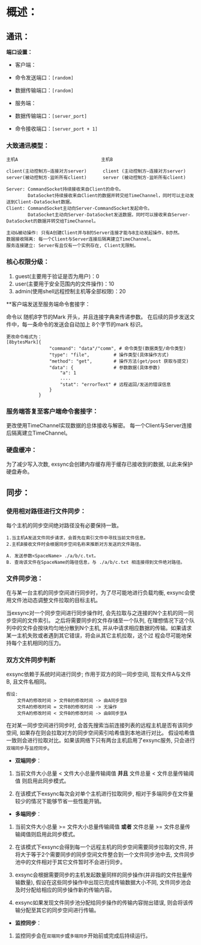 # 概述：
## 通讯：

**端口设置：**

* 客户端：
* 命令发送端口：`[random]`
* 数据传输端口：`[random]`


* 服务端：
* 数据传输端口：`[server_port]`
* 命令接收端口：`[server_port + 1]`

### 大致通讯模型：

    主机A                               主机B

    client(主动控制方—连接对方server)      client (主动控制方—连接对方server)
    server(被动控制方-监听所有client)      server (被动控制方-监听所有client)

    Server: CommandSocket持续接收来自Client的命令。
            DataSocket持续接收来自Client的数据并转交给TimeChannel，同时可以主动发送到Client-DataSocket数据。
    Client: CommandSocket主动向Server-CommandSocket发起命令。
            DataSocket主动向Server-DataSocket发送数据，同时可以接收来自Server-DataSocket的数据并转交给TimeChannel。

    主动&被动操作: 只有A创建Client并与B的Server连接才能与B主动发起操作，B亦然。
    数据接收隔离: 每一个Client与Server连接后隔离建立TimeChannel。
    服务连接建立: Server有且仅有一个实例存在, Client无限制。

### 核心权限分级：

1. guest(主要用于验证是否为用户)：0
2. user(主要用于安全范围内的文件操作)：10
3. admin(使用shell远程控制主机等全部权限)：20

**客户端发送至服务端命令套接字：

命令以 随机8字节的Mark 开头，并且连接字典来传递参数。
在后续的异步发送文件中，每一条命令的发送会自动加上 8个字节的mark 标识。

    更改命令格式为：
    [8bytesMark]{
                    "command": "data"/"comm", # 命令类型(数据类型/命令类型)
                    "type": "file",         # 操作类型(具体操作方式)
                    "method": "get",        # 操作方法(get/post 获取与提交)
                    "data": {               # 参数数据(具体参数)
                        "a": 1
                        ....
                        "stat": "errorText" # 远程返回/发送的错误信息
                    }
                }

### 服务端答复至客户端命令套接字：

更改使用TimeChannel实现数据的总体接收与解密。
每一个Client与Server连接后隔离建立TimeChannel。

### 硬盘缓冲：

为了减少写入次数, exsync会创建内存缓存用于缓存已接收到的数据, 以此来保护硬盘寿命。


## 同步：

### 使用相对路径进行文件同步：

每个主机的同步空间绝对路径没有必要保持一致。

    1.当主机A发送文件同步请求，会首先在索引文件中寻找当前文件信息。
    2.主机B接收文件时会根据同步空间名称来推断对方发送的文件路径。
        
    A. 发送参数<SpaceName> ./a/b/c.txt。
    B. 查询该文件在SpaceName的路径信息，与 ./a/b/c.txt 相连接得到文件绝对路径。

### 文件同步池：

在与某一台主机的同步空间进行同步时，为了尽可能地进行负载均衡, exsync会使用文件池动态调整文件拉取的目标主机。

当exsync对一个同步空间进行同步操作时, 会先拉取与之连接的N个主机的同一同步空间的文件索引。
之后将需要同步的文件存储至一个队列, 在理想情况下这个队列中的文件会按块均匀地分散到N个主机,
并从中请求相应数据的传输。如果请求某一主机失败或者遇到其它错误，将会从其它主机拉取，这个过
程会尽可能地保持每个主机相同的压力。

### 双方文件同步判断

exsync依赖于系统时间进行同步; 作用于双方的同一同步空间, 现有文件A与文件B, 且文件名相同。

    假设:
        文件A的修改时间 > 文件B的修改时间 -> 由A同步至B
        文件A的修改时间 = 文件B的修改时间 -> 无操作
        文件A的修改时间 < 文件B的修改时间 -> 由B同步至A

在对某一同步空间进行同步时, 会首先搜索当前连接列表的远程主机是否有该同步空间, 如果存在则会拉取对方的同步空间索引哈希值到本地进行对比。
假设哈希值一致则会进行拉取对比。如果该网络下只有两台主机启用了exsync服务, 只会进行`双端同步`与`监控同步`。

* **双端同步**：

1. 当前文件大小总量 < 文件大小总量传输阈值 **并且** 文件总量 < 文件总量传输阈值 则启用此同步模式。

2. 在该模式下exsync每次会对单个主机进行拉取同步, 相对于多端同步在文件量较少的情况下能够节省一些性能开销。

* **多端同步**：

1. 当前文件大小总量 >= 文件大小总量传输阈值 **或者** 文件总量 >= 文件总量传输阈值则启用此同步模式。

2. 在该模式下exsync会得到每一个远程主机的同步空间需要同步拉取的文件, 并将大于等于2个需要同步的同步空间文件整合到一个文件同步池中去, 文件同步池中的文件相对于其它文件暂时不会进行同步。

3. exsync会根据需要同步的主机发起数量同样的同步操作(并非指的文件批量传输数量), 假设在这些同步操作中出现已完成传输数据大小不同, 文件同步池会及时分配给相应的同步操作新的传输内容。

4. exsync如果发现文件同步池分配给同步操作的传输内容抛出错误, 则会将该传输分配至其它的同步空间进行传输。 


* **监控同步**：

1. 监控同步会在`双端同步`或`多端同步`开始前或完成后持续运行。



